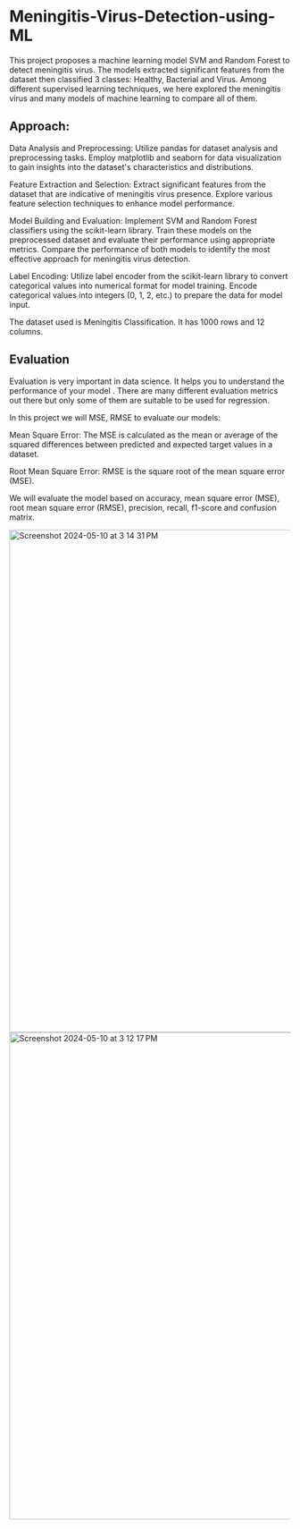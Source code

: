 # Meningitis-Virus-Detection-using-ML

This project proposes a machine learning model SVM and Random Forest to detect meningitis virus. The models extracted significant features from the dataset then classified 3 classes: Healthy, Bacterial and Virus. Among different supervised learning techniques, we here explored the meningitis virus and many models of machine learning to compare all of them.

## Approach:

Data Analysis and Preprocessing: Utilize pandas for dataset analysis and preprocessing tasks. Employ matplotlib and seaborn for data visualization to gain insights into the dataset's characteristics and distributions.

Feature Extraction and Selection: Extract significant features from the dataset that are indicative of meningitis virus presence. Explore various feature selection techniques to enhance model performance.

Model Building and Evaluation: Implement SVM and Random Forest classifiers using the scikit-learn library. Train these models on the preprocessed dataset and evaluate their performance using appropriate metrics. Compare the performance of both models to identify the most effective approach for meningitis virus detection.

Label Encoding: Utilize label encoder from the scikit-learn library to convert categorical values into numerical format for model training. Encode categorical values into integers (0, 1, 2, etc.) to prepare the data for model input.

The dataset used is Meningitis Classification. It has 1000 rows and  12 columns. 


## Evaluation

Evaluation is very important in data science. It helps you to understand the performance of your model . There are many different evaluation metrics out there but only some of them are suitable to be used for regression.

In this project we will MSE, RMSE to evaluate our models:

Mean Square Error: The MSE is calculated as the mean or average of the squared differences between predicted and expected target values in a dataset.

Root Mean Square Error: RMSE is the square root of the mean square error (MSE).

We will evaluate the model based on accuracy, mean square error (MSE), root mean square error (RMSE), precision, recall, f1-score and confusion matrix.

<img width="899" alt="Screenshot 2024-05-10 at 3 14 31 PM" src="https://github.com/NavatejS/Meningitis-Virus-Detection-using-ML/assets/164386165/334813e9-a8a4-40b6-be44-b2bbab1fe90f">

<img width="871" alt="Screenshot 2024-05-10 at 3 12 17 PM" src="https://github.com/NavatejS/Meningitis-Virus-Detection-using-ML/assets/164386165/bcb5843f-0a8f-4f4c-b641-24675a402326">

